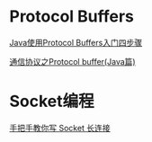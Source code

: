 # Protocol Buffers

[Java使用Protocol Buffers入门四步骤](https://blog.csdn.net/xiao__gui/article/details/36643949)

[通信协议之Protocol buffer(Java篇)](https://frank909.blog.csdn.net/article/details/53187780)

# Socket编程

[手把手教你写 Socket 长连接](https://juejin.im/post/5b3649d751882552f052703b#heading-9)